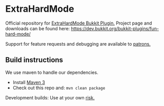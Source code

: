 # ExtraHardMode

Official repository for [ExtraHardMode Bukkit Plugin.](https://dev.bukkit.org/bukkit-plugins/fun-hard-mode/) Project page and downloads can be found here: https://dev.bukkit.org/bukkit-plugins/fun-hard-mode/

Support for feature requests and debugging are available to [patrons.](https://r.robomwm.com/patreon)

## Build instructions

We use maven to handle our dependencies.

- Install [Maven 3](http://maven.apache.org/download.html)
- Check out this repo and: `mvn clean package`

Development builds: Use at your own [risk.](https://ci.appveyor.com/project/RoboMWM39862/extrahardmode/build/artifacts)
